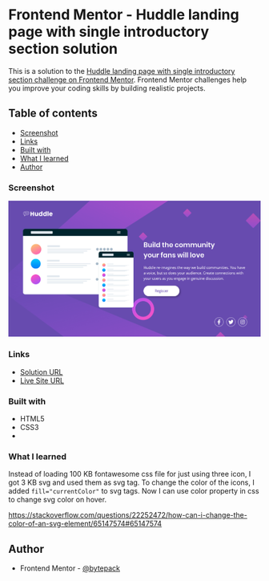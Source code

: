 # Frontend Mentor - Huddle landing page with single introductory section solution

This is a solution to the [Huddle landing page with single introductory section challenge on Frontend Mentor](https://www.frontendmentor.io/challenges/huddle-landing-page-with-a-single-introductory-section-B_2Wvxgi0). Frontend Mentor challenges help you improve your coding skills by building realistic projects.

## Table of contents

- [Screenshot](#screenshot)
- [Links](#links)
- [Built with](#built-with)
- [What I learned](#what-i-learned)
- [Author](#Author)

### Screenshot

![](./screenshot.png)

### Links

- [Solution URL](https://www.frontendmentor.io/challenges/huddle-landing-page-with-a-single-introductory-section-B_2Wvxgi0/hub)
- [Live Site URL](https://bytepack-frontendmentor-huddle-landingpage.pages.dev/)

### Built with

- HTML5
- CSS3
- 
### What I learned
Instead of loading 100 KB fontawesome css file for just using three icon, I got 3 KB svg and used them as svg tag.
To change the color of the icons, I added ```fill="currentColor"``` to svg tags.
Now I can use color property in css to change svg color on hover.

https://stackoverflow.com/questions/22252472/how-can-i-change-the-color-of-an-svg-element/65147574#65147574

## Author

- Frontend Mentor - [@bytepack](https://www.frontendmentor.io/profile/bytepack)
